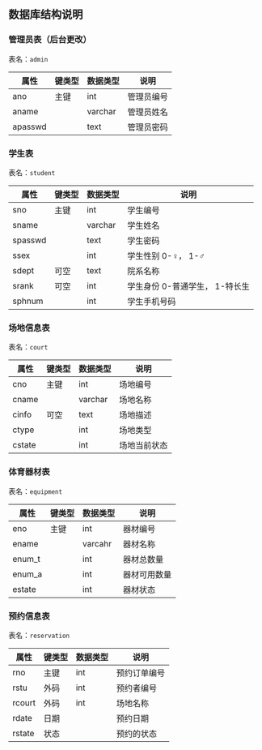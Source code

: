 ## 数据库结构说明

### 管理员表（后台更改）

表名：`admin`

| 属性      | 键类型 | 数据类型    | 说明    |
| ------- | --- | ------- | ----- |
| ano     | 主键  | int     | 管理员编号 |
| aname   |     | varchar | 管理员姓名 |
| apasswd |     | text    | 管理员密码 |

### 学生表

表名：`student`

| 属性      | 键类型 | 数据类型    | 说明                 |
| ------- | --- | ------- | ------------------ |
| sno     | 主键  | int     | 学生编号               |
| sname   |     | varchar | 学生姓名               |
| spasswd |     | text    | 学生密码               |
| ssex    |     | int     | 学生性别 0-♀， 1-♂      |
| sdept   | 可空  | text    | 院系名称               |
| srank   | 可空  | int     | 学生身份 0-普通学生， 1-特长生 |
| sphnum  |     | int     | 学生手机号码             |

### 场地信息表

表名：`court`

| 属性     | 键类型 | 数据类型    | 说明     |
| ------ | --- | ------- | ------ |
| cno    | 主键  | int     | 场地编号   |
| cname  |     | varchar | 场地名称   |
| cinfo  | 可空  | text    | 场地描述   |
| ctype  |     | int     | 场地类型   |
| cstate |     | int     | 场地当前状态 |

### 体育器材表

表名：`equipment`

| 属性     | 键类型 | 数据类型    | 说明     |
| ------ | --- | ------- | ------ |
| eno    | 主键  | int     | 器材编号   |
| ename  |     | varcahr | 器材名称   |
| enum_t |     | int     | 器材总数量  |
| enum_a |     | int     | 器材可用数量 |
| estate |     | int     | 器材状态   |

### 预约信息表

表名：`reservation`

| 属性     | 键类型 | 数据类型 | 说明     |
| ------ | --- | ---- | ------ |
| rno    | 主键  | int  | 预约订单编号 |
| rstu   | 外码  | int  | 预约者编号  |
| rcourt | 外码  | int  | 场地名称   |
| rdate  | 日期  |      | 预约日期   |
| rstate | 状态  |      | 预约的状态  |


